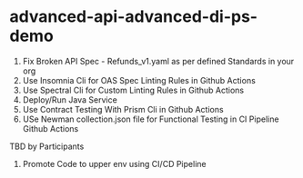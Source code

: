# advanced-api-advanced-di-ps-demo

1. Fix Broken API Spec - Refunds_v1.yaml as per defined Standards in your org
2. Use Insomnia Cli for OAS Spec Linting Rules in Github Actions
3. Use Spectral Cli for Custom Linting Rules in Github Actions
4. Deploy/Run Java Service
5. Use Contract Testing With Prism Cli in Github Actions
6. USe Newman collection.json file for Functional Testing in CI Pipeline Github Actions

  TBD by Participants
   
1. Promote Code to upper env using CI/CD Pipeline



